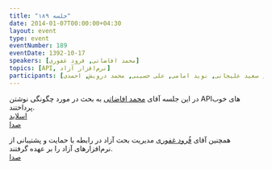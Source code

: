 ```yaml
---
title: "جلسه ۱۸۹"
date: 2014-01-07T00:00:00+04:30
layout: event
type: event
eventNumber: 189
eventDate: 1392-10-17
speakers: [محمد افاضاتی, فرود غفوری]
topics: [API, نرم‌افزار آزاد]
participants: [بهنام توکلی کرمانی, احسان حسینی, حمید پاک‌نهاد, حسین آقایی, سید سجاد شبانکاره, مصطفی خادم, مهدی شیخ حسینی, وحید چکشی, سعید نقدی, مجید ساوالان‌پور, سعید احمدی, مصطفی عبدالهی, محمد جعفری, محسن فرهادی, سعید عمید, میلاد خواجوی, رضا علیزاده مجد, ابوالفضل حمیدی, اسحاق فدائی, محمد علی فراهانی, علیرضا قنادی, پژمان کریمی, سید حمید مهدوی, امیر بالغی, بهداد عابدی, کیوان هدایتی, فرود غفوری, اصغر اکبری, سعید وایقانی, سید مجید عظیمی, محمد حسین حامدی, مریم رضایی, دانیال نیک‌نام, چالیست, احسان احمدی, آرش همت, مهرداد قاضی‌پور, علی فارمد, محمد افاضاتی, مهدی خشنودی, علی رستمی, محمد مسلمی, سعید علیجانی, نوید امامی, علی حسینی, محمد درویش, احمدی]
---
```

در این جلسه آقای [محمد افاضاتی](http://blog.efazati.org/) به بحث در مورد چگونگی نوشتن APIهای خوب پرداختند.  
[اسلاید](https://www.slideshare.net/dandiephouse/a-great-api-is-hard-to-find?from_search=2)  
[صدا](https://archive.org/details/tehlug_189_api)  

همچنین آقای [فُرود غفوری](http://cyberrabbits.net/) مدیریت بحث آزاد در رابطه با حمایت و پشتیبانی از نرم‌افزارهای آزاد را بر عهده گرفتند.  
[صدا](https://archive.org/details/tehlug_189_interactive_free_software)   
